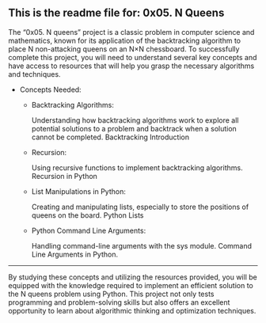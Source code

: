 This is the readme file for:
	0x05. N Queens
------------------------------

The “0x05. N queens” project is a classic problem in computer science and mathematics, known for its application of the backtracking algorithm to place N non-attacking queens on an N×N chessboard. To successfully complete this project, you will need to understand several key concepts and have access to resources that will help you grasp the necessary algorithms and techniques.

- Concepts Needed:
	- Backtracking Algorithms:

		Understanding how backtracking algorithms work to explore all potential solutions to a problem and backtrack when a solution cannot be completed.
		Backtracking Introduction
	- Recursion:

		Using recursive functions to implement backtracking algorithms.
		Recursion in Python
	- List Manipulations in Python:

		Creating and manipulating lists, especially to store the positions of queens on the board.
		Python Lists
	- Python Command Line Arguments:

		Handling command-line arguments with the sys module.
		Command Line Arguments in Python.
---------------------------------------
By studying these concepts and utilizing the resources provided, you will be equipped with the knowledge required to implement an efficient solution to the N queens problem using Python. This project not only tests programming and problem-solving skills but also offers an excellent opportunity to learn about algorithmic thinking and optimization techniques.
